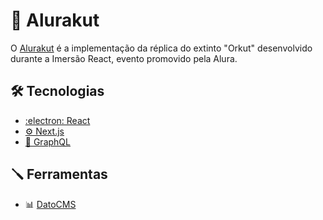 # 💌 Alurakut

O [Alurakut](alurakut-chi-six.vercel.app) é a implementação da réplica do extinto "Orkut" desenvolvido durante a Imersão React, evento promovido pela Alura.

## 🛠️ Tecnologias

- [:electron: React](https://pt-br.reactjs.org/)
- [⚙️ Next.js](https://nextjs.org/)
- [📍 GraphQL](https://graphql.org/)

## 🪛 Ferramentas
- 📊 [DatoCMS](https://datocms.com/)

